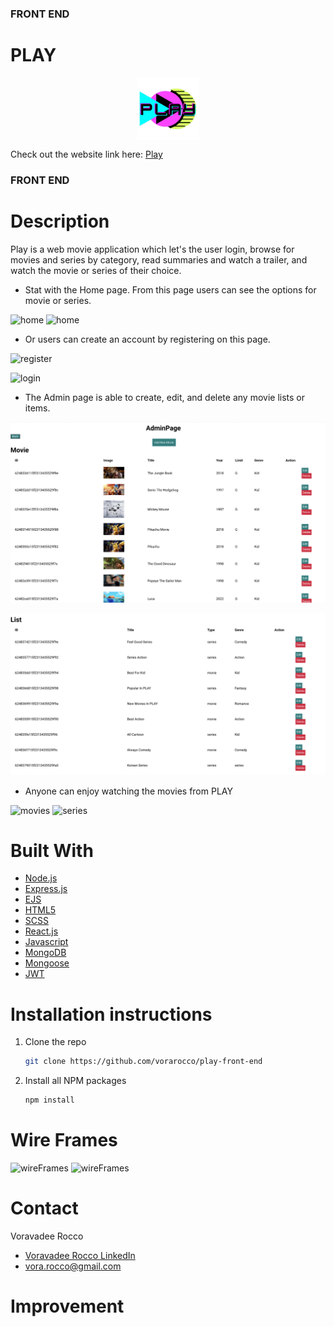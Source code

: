 ### FRONT END
# PLAY

<img style="display: block;
  margin-left: auto;
  margin-right: auto;" src="public/images/play_logo.png" alt="Logo" width="100" height="100" >

Check out the website link here: [Play](https://playfrontend.herokuapp.com/)

### FRONT END
# Description 
Play is a web movie application which let's the user login, browse for movies and series by category, read summaries and watch a trailer, and watch the movie or series of their choice.

* Stat with the Home page. From this page users can see the options for movie or series.

![home](public/images/homepage_featured.png)
![home](public/images/homepage_lists.png)

* Or users can create an account by registering on this page.

![register](public/images/registerpage.png)

![login](public/images/loginpage.png)

* The Admin page is able to create, edit, and delete any movie lists or items.

![admin](public/images/adminpage_movie.png)

![admin](public/images/adminpage_list.png)

* Anyone can enjoy watching the movies from PLAY 

![movies](public/images/moviepage.png)
![series](public/images/seriespage.png)


# Built With
* [Node.js](https://nodejs.org/)
* [Express.js](https://expressjs.org/)
* [EJS](https://ejs.co/)
* [HTML5](https://svelte.dev/)
* [SCSS](https://sass-lang.com/)
* [React.js](https://reactjs.org)
* [Javascript](https://developer.mozilla.org/en-US/docs/Web/JavaScript)
* [MongoDB](https://www.mongodb.com)
* [Mongoose](https://mongoosejs.com)
* [JWT](https://jwt.io/)



# Installation instructions
1. Clone the repo
   ```sh
   git clone https://github.com/vorarocco/play-front-end
   ```
2. Install all NPM packages
   ```sh
   npm install

# Wire Frames
![wireFrames](public/images/1.png)
![wireFrames](public/images/2.png)

# Contact

Voravadee Rocco 
* [Voravadee Rocco LinkedIn](https://www.linkedin.com/in/voravadee-rocco/) 
* vora.rocco@gmail.com

# Improvement
